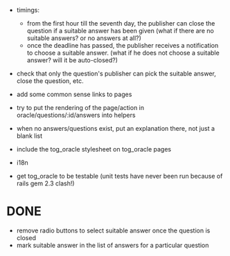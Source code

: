 * timings: 
  * from the first hour till the seventh day, the publisher can close the question if a suitable answer has been given (what if there are no suitable answers? or no answers at all?)
  * once the deadline has passed, the publisher receives a notification to choose a suitable answer. (what if he does not choose a suitable answer? will it be auto-closed?)

* check that only the question's publisher can pick the suitable answer, close the question, etc.
* add some common sense links to pages
* try to put the rendering of the page/action in oracle/questions/:id/answers into helpers
* when no answers/questions exist, put an explanation there, not just a blank list
* include the tog_oracle stylesheet on tog_oracle pages
* i18n
* get tog_oracle to be testable (unit tests have never been run because of rails gem 2.3 clash!)


DONE
====

* remove radio buttons to select suitable answer once the question is closed
* mark suitable answer in the list of answers for a particular question  


